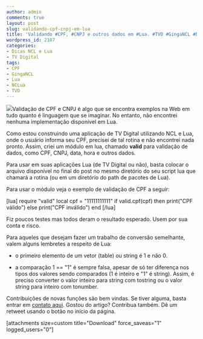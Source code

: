 ```yaml
---
author: admin
comments: true
layout: post
slug: validando-cpf-cnpj-em-lua
title: 'Validando #CPF, #CNPJ e outros dados em #Lua. #TVD #GingaNCL #NCLua'
wordpress_id: 2187
categories:
- Dicas NCL e Lua
- TV Digital
tags:
- CPF
- GingaNCL
- Lua
- NCLua
- TVD
---
```


[![](http://manoelcampos.com/wp-content/uploads/validar.jpg)](http://pt.fotolia.com/id/13746204)Validação de CPF e CNPJ é algo que se encontra exemplos na Web em tudo quanto é linguagem que se imaginar. No entanto, não encontrei nenhuma implementação disponível em Lua.

Como estou construindo uma aplicação de TV Digital utilizando NCL e Lua, onde o usuário informa seu CPF, precisei de tal rotina e não encontrei nada pronto. <!-- more -->Assim, criei um módulo em lua, chamado **valid** para validação de dados, como CPF, CNPJ, data, hora e outros dados.

Para usar em suas aplicações Lua (de TV Digital ou não), basta colocar o arquivo disponível no final do post no mesmo diretório do seu script lua que chamará a rotina (ou em um diretório do path de pacotes de Lua).

Para usar o módulo veja o exemplo de validação de CPF a seguir:

[lua]
require "valid"
local cpf = "11111111111"
if valid.cpf(cpf) then
   print("CPF válido")
else
   print("CPF inválido")
end
[/lua]

Fiz poucos testes mas todos deram o resultado esperado. Usem por sua conta e risco.

Para aqueles que desejam fazer um trabalho de conversão semelhante, valem alguns lembretes a respeito de Lua:



	
  * o primeiro elemento de um vetor (table) ou string é 1 e não 0.

	
  * a comparação 1 == "1" é sempre falsa, apesar de só ter diferença nos tipos dos valores sendo comparados (1 é inteiro e "1" é string). Assim, é preciso converter o valor inteiro para string com tostring ou o valor string para inteiro com tonumber.


Contribuições de novas funções são bem vindas. Se tiver alguma, basta entrar em [contato aqui](contato).
Gostou do artigo? Contribua também. Dê um retweet usando o botão no início da página.

[attachments size=custom title="Download" force_saveas="1" logged_users="0"]
